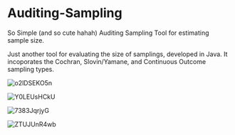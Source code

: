 # Auditing-Sampling
So Simple (and so cute hahah) Auditing Sampling Tool for estimating sample size.

Just another tool for evaluating the size of samplings, developed in Java. It incoporates the Cochran, Slovin/Yamane, and Continuous Outcome sampling types.

![o2lDSEKO5n](https://user-images.githubusercontent.com/40904281/150665483-2cab02ce-272a-4bd1-b9ab-3432908b9fef.jpg)

![Y0LEUsHCkU](https://user-images.githubusercontent.com/40904281/150665495-68c6bfd7-95c4-406e-80c0-f4b524139b80.jpg)

![7383JqrjyG](https://user-images.githubusercontent.com/40904281/150665504-01634d5a-2046-4e1f-bb71-cc78b09c3249.jpg)

![ZTUJUnR4wb](https://user-images.githubusercontent.com/40904281/150665516-a4414bc8-02ba-4a73-84ff-1f840986a6a8.jpg)

